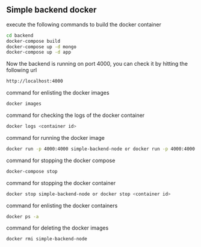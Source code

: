 ## Simple backend docker
execute the following commands to build the docker container
```bash
cd backend
docker-compose build 
docker-compose up -d mongo 
docker-compose up -d app
```

Now the backend is running on port 4000, you can check it by hitting the following url
```bash
http://localhost:4000
```

command for enlisting the docker images 
```bash
docker images
```

command for checking the logs of the docker container
```bash
docker logs <container id>
```

command for running the docker image
```bash
docker run -p 4000:4000 simple-backend-node or docker run -p 4000:4000 <image id>
```

command for stopping the docker compose
```bash
docker-compose stop
```

command for stopping the docker container
```bash
docker stop simple-backend-node or docker stop <container id>
```

command for enlisting the docker containers 
```bash
docker ps -a
```

command for deleting the docker images 
```bash
docker rmi simple-backend-node
```
